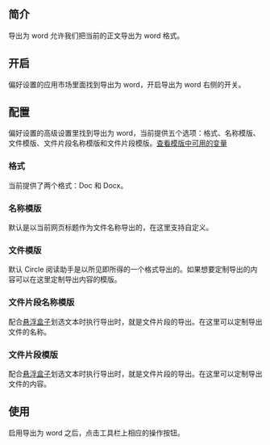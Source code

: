 简介
--

导出为 word 允许我们把当前的正文导出为 word 格式。

开启
--

偏好设置的应用市场里面找到导出为 word，开启导出为 word 右侧的开关。

配置
--

偏好设置的高级设置里找到导出为 word，当前提供五个选项：格式、名称模版、文件模版、文件片段名称模版和文件片段模版。[查看模版中可用的变量](/token)

### 格式

当前提供了两个格式：Doc 和 Docx。

### 名称模版

默认是以当前网页标题作为文件名称导出的，在这里支持自定义。

### 文件模版

默认 Circle 阅读助手是以所见即所得的一个格式导出的。如果想要定制导出的内容可以在这里定制导出内容的模版。

### 文件片段名称模版

配合[悬浮盒子](/floatbox)划选文本时执行导出时，就是文件片段的导出。在这里可以定制导出文件的名称。

### 文件片段模版

配合[悬浮盒子](/floatbox)划选文本时执行导出时，就是文件片段的导出。在这里可以定制导出文件的内容。

使用
--

启用导出为 word 之后，点击工具栏上相应的操作按钮。